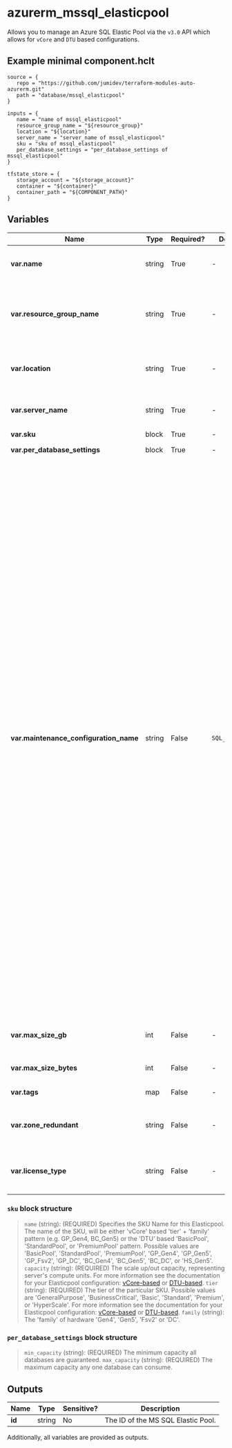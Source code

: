 # azurerm_mssql_elasticpool

Allows you to manage an Azure SQL Elastic Pool via the `v3.0` API which allows for `vCore` and `DTU` based configurations.

## Example minimal component.hclt

```hcl
source = {
   repo = "https://github.com/jumidev/terraform-modules-auto-azurerm.git" 
   path = "database/mssql_elasticpool" 
}

inputs = {
   name = "name of mssql_elasticpool" 
   resource_group_name = "${resource_group}" 
   location = "${location}" 
   server_name = "server_name of mssql_elasticpool" 
   sku = "sku of mssql_elasticpool" 
   per_database_settings = "per_database_settings of mssql_elasticpool" 
}

tfstate_store = {
   storage_account = "${storage_account}" 
   container = "${container}" 
   container_path = "${COMPONENT_PATH}" 
}

```

## Variables

| Name | Type | Required? |  Default  |  possible values |  Description |
| ---- | ---- | --------- |  ----------- | ----------- | ----------- |
| **var.name** | string | True | -  |  -  |  The name of the elastic pool. This needs to be globally unique. Changing this forces a new resource to be created. | 
| **var.resource_group_name** | string | True | -  |  -  |  The name of the resource group in which to create the elastic pool. This must be the same as the resource group of the underlying SQL server. Changing this forces a new resource to be created. | 
| **var.location** | string | True | -  |  -  |  Specifies the supported Azure location where the resource exists. Changing this forces a new resource to be created. | 
| **var.server_name** | string | True | -  |  -  |  The name of the SQL Server on which to create the elastic pool. Changing this forces a new resource to be created. | 
| **var.sku** | block | True | -  |  -  |  A `sku` block. | 
| **var.per_database_settings** | block | True | -  |  -  |  A `per_database_settings` block. | 
| **var.maintenance_configuration_name** | string | False | `SQL_Default`  |  `SQL_Default`, `SQL_EastUS_DB_1`, `SQL_EastUS2_DB_1`, `SQL_SoutheastAsia_DB_1`, `SQL_AustraliaEast_DB_1`, `SQL_NorthEurope_DB_1`, `SQL_SouthCentralUS_DB_1`, `SQL_WestUS2_DB_1`, `SQL_UKSouth_DB_1`, `SQL_WestEurope_DB_1`, `SQL_EastUS_DB_2`, `SQL_EastUS2_DB_2`, `SQL_WestUS2_DB_2`, `SQL_SoutheastAsia_DB_2`, `SQL_AustraliaEast_DB_2`, `SQL_NorthEurope_DB_2`, `SQL_SouthCentralUS_DB_2`, `SQL_UKSouth_DB_2`, `SQL_WestEurope_DB_2`, `SQL_AustraliaSoutheast_DB_1`, `SQL_BrazilSouth_DB_1`, `SQL_CanadaCentral_DB_1`, `SQL_CanadaEast_DB_1`, `SQL_CentralUS_DB_1`, `SQL_EastAsia_DB_1`, `SQL_FranceCentral_DB_1`, `SQL_GermanyWestCentral_DB_1`, `SQL_CentralIndia_DB_1`, `SQL_SouthIndia_DB_1`, `SQL_JapanEast_DB_1`, `SQL_JapanWest_DB_1`, `SQL_NorthCentralUS_DB_1`, `SQL_UKWest_DB_1`, `SQL_WestUS_DB_1`, `SQL_AustraliaSoutheast_DB_2`, `SQL_BrazilSouth_DB_2`, `SQL_CanadaCentral_DB_2`, `SQL_CanadaEast_DB_2`, `SQL_CentralUS_DB_2`, `SQL_EastAsia_DB_2`, `SQL_FranceCentral_DB_2`, `SQL_GermanyWestCentral_DB_2`, `SQL_CentralIndia_DB_2`, `SQL_SouthIndia_DB_2`, `SQL_JapanEast_DB_2`, `SQL_JapanWest_DB_2`, `SQL_NorthCentralUS_DB_2`, `SQL_UKWest_DB_2`, `SQL_WestUS_DB_2`, `SQL_WestCentralUS_DB_1`, `SQL_FranceSouth_DB_1`, `SQL_WestCentralUS_DB_2`, `SQL_FranceSouth_DB_2`, `SQL_SwitzerlandNorth_DB_1`, `SQL_SwitzerlandNorth_DB_2`, `SQL_BrazilSoutheast_DB_1`, `SQL_UAENorth_DB_1`, `SQL_BrazilSoutheast_DB_2`, `SQL_UAENorth_DB_2`  |  The name of the Public Maintenance Configuration window to apply to the elastic pool. Valid values include `SQL_Default`, `SQL_EastUS_DB_1`, `SQL_EastUS2_DB_1`, `SQL_SoutheastAsia_DB_1`, `SQL_AustraliaEast_DB_1`, `SQL_NorthEurope_DB_1`, `SQL_SouthCentralUS_DB_1`, `SQL_WestUS2_DB_1`, `SQL_UKSouth_DB_1`, `SQL_WestEurope_DB_1`, `SQL_EastUS_DB_2`, `SQL_EastUS2_DB_2`, `SQL_WestUS2_DB_2`, `SQL_SoutheastAsia_DB_2`, `SQL_AustraliaEast_DB_2`, `SQL_NorthEurope_DB_2`, `SQL_SouthCentralUS_DB_2`, `SQL_UKSouth_DB_2`, `SQL_WestEurope_DB_2`, `SQL_AustraliaSoutheast_DB_1`, `SQL_BrazilSouth_DB_1`, `SQL_CanadaCentral_DB_1`, `SQL_CanadaEast_DB_1`, `SQL_CentralUS_DB_1`, `SQL_EastAsia_DB_1`, `SQL_FranceCentral_DB_1`, `SQL_GermanyWestCentral_DB_1`, `SQL_CentralIndia_DB_1`, `SQL_SouthIndia_DB_1`, `SQL_JapanEast_DB_1`, `SQL_JapanWest_DB_1`, `SQL_NorthCentralUS_DB_1`, `SQL_UKWest_DB_1`, `SQL_WestUS_DB_1`, `SQL_AustraliaSoutheast_DB_2`, `SQL_BrazilSouth_DB_2`, `SQL_CanadaCentral_DB_2`, `SQL_CanadaEast_DB_2`, `SQL_CentralUS_DB_2`, `SQL_EastAsia_DB_2`, `SQL_FranceCentral_DB_2`, `SQL_GermanyWestCentral_DB_2`, `SQL_CentralIndia_DB_2`, `SQL_SouthIndia_DB_2`, `SQL_JapanEast_DB_2`, `SQL_JapanWest_DB_2`, `SQL_NorthCentralUS_DB_2`, `SQL_UKWest_DB_2`, `SQL_WestUS_DB_2`, `SQL_WestCentralUS_DB_1`, `SQL_FranceSouth_DB_1`, `SQL_WestCentralUS_DB_2`, `SQL_FranceSouth_DB_2`, `SQL_SwitzerlandNorth_DB_1`, `SQL_SwitzerlandNorth_DB_2`, `SQL_BrazilSoutheast_DB_1`, `SQL_UAENorth_DB_1`, `SQL_BrazilSoutheast_DB_2`, `SQL_UAENorth_DB_2`. Defaults to `SQL_Default`. | 
| **var.max_size_gb** | int | False | -  |  -  |  The max data size of the elastic pool in gigabytes. Conflicts with `max_size_bytes`. | 
| **var.max_size_bytes** | int | False | -  |  -  |  The max data size of the elastic pool in bytes. Conflicts with `max_size_gb`. | 
| **var.tags** | map | False | -  |  -  |  A mapping of tags to assign to the resource. | 
| **var.zone_redundant** | string | False | -  |  -  |  Whether or not this elastic pool is zone redundant. `tier` needs to be `Premium` for `DTU` based or `BusinessCritical` for `vCore` based `sku`. | 
| **var.license_type** | string | False | -  |  `LicenseIncluded`, `BasePrice`  |  Specifies the license type applied to this database. Possible values are `LicenseIncluded` and `BasePrice`. | 

### `sku` block structure

>`name` (string): (REQUIRED) Specifies the SKU Name for this Elasticpool. The name of the SKU, will be either 'vCore' based 'tier' + 'family' pattern (e.g. GP_Gen4, BC_Gen5) or the 'DTU' based 'BasicPool', 'StandardPool', or 'PremiumPool' pattern. Possible values are 'BasicPool', 'StandardPool', 'PremiumPool', 'GP_Gen4', 'GP_Gen5', 'GP_Fsv2', 'GP_DC', 'BC_Gen4', 'BC_Gen5', 'BC_DC', or 'HS_Gen5'.
>`capacity` (string): (REQUIRED) The scale up/out capacity, representing server's compute units. For more information see the documentation for your Elasticpool configuration: [vCore-based](https://docs.microsoft.com/azure/sql-database/sql-database-vcore-resource-limits-elastic-pools) or [DTU-based](https://docs.microsoft.com/azure/sql-database/sql-database-dtu-resource-limits-elastic-pools).
>`tier` (string): (REQUIRED) The tier of the particular SKU. Possible values are 'GeneralPurpose', 'BusinessCritical', 'Basic', 'Standard', 'Premium', or 'HyperScale'. For more information see the documentation for your Elasticpool configuration: [vCore-based](https://docs.microsoft.com/azure/sql-database/sql-database-vcore-resource-limits-elastic-pools) or [DTU-based](https://docs.microsoft.com/azure/sql-database/sql-database-dtu-resource-limits-elastic-pools).
>`family` (string): The 'family' of hardware 'Gen4', 'Gen5', 'Fsv2' or 'DC'.

### `per_database_settings` block structure

>`min_capacity` (string): (REQUIRED) The minimum capacity all databases are guaranteed.
>`max_capacity` (string): (REQUIRED) The maximum capacity any one database can consume.



## Outputs

| Name | Type | Sensitive? | Description |
| ---- | ---- | --------- | --------- |
| **id** | string | No  | The ID of the MS SQL Elastic Pool. | 

Additionally, all variables are provided as outputs.
